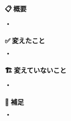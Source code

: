 ## 📋 概要

<!-- この PR の概要，関連する Issue 番号 -->

-

## ✅ 変えたこと

<!-- この PR で変更した内容 -->

-

## 🏗️ 変えていないこと

<!-- やろうとしたができなかったこと，別の PR でやることなど -->

-

## 👀 補足

<!-- Review するときに特に見てほしいところ，注意点など -->

-

